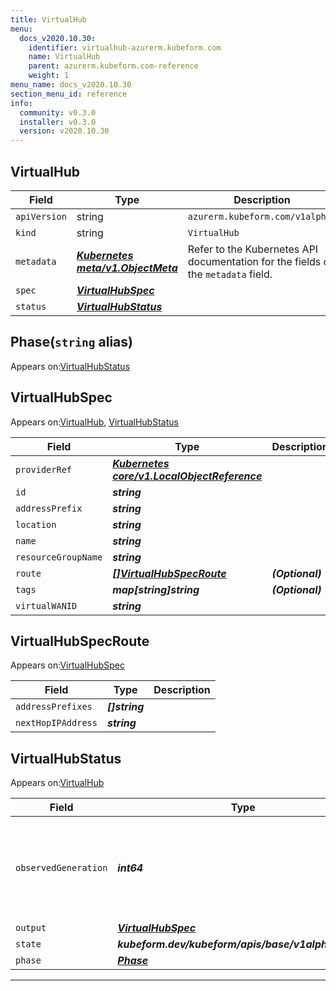 ```yaml
---
title: VirtualHub
menu:
  docs_v2020.10.30:
    identifier: virtualhub-azurerm.kubeform.com
    name: VirtualHub
    parent: azurerm.kubeform.com-reference
    weight: 1
menu_name: docs_v2020.10.30
section_menu_id: reference
info:
  community: v0.3.0
  installer: v0.3.0
  version: v2020.10.30
---
```


## VirtualHub
| Field | Type | Description |
| ------ | ----- | ----------- |
| `apiVersion` | string | `azurerm.kubeform.com/v1alpha1` |
|    `kind` | string | `VirtualHub` |
| `metadata` | ***[Kubernetes meta/v1.ObjectMeta](https://v1-18.docs.kubernetes.io/docs/reference/generated/kubernetes-api/v1.18/#objectmeta-v1-meta)***|Refer to the Kubernetes API documentation for the fields of the `metadata` field.|
| `spec` | ***[VirtualHubSpec](#virtualhubspec)***||
| `status` | ***[VirtualHubStatus](#virtualhubstatus)***||
## Phase(`string` alias)

Appears on:[VirtualHubStatus](#virtualhubstatus)

## VirtualHubSpec

Appears on:[VirtualHub](#virtualhub), [VirtualHubStatus](#virtualhubstatus)

| Field | Type | Description |
| ------ | ----- | ----------- |
| `providerRef` | ***[Kubernetes core/v1.LocalObjectReference](https://v1-18.docs.kubernetes.io/docs/reference/generated/kubernetes-api/v1.18/#localobjectreference-v1-core)***||
| `id` | ***string***||
| `addressPrefix` | ***string***||
| `location` | ***string***||
| `name` | ***string***||
| `resourceGroupName` | ***string***||
| `route` | ***[[]VirtualHubSpecRoute](#virtualhubspecroute)***| ***(Optional)*** |
| `tags` | ***map[string]string***| ***(Optional)*** |
| `virtualWANID` | ***string***||
## VirtualHubSpecRoute

Appears on:[VirtualHubSpec](#virtualhubspec)

| Field | Type | Description |
| ------ | ----- | ----------- |
| `addressPrefixes` | ***[]string***||
| `nextHopIPAddress` | ***string***||
## VirtualHubStatus

Appears on:[VirtualHub](#virtualhub)

| Field | Type | Description |
| ------ | ----- | ----------- |
| `observedGeneration` | ***int64***| ***(Optional)*** Resource generation, which is updated on mutation by the API Server.|
| `output` | ***[VirtualHubSpec](#virtualhubspec)***| ***(Optional)*** |
| `state` | ***kubeform.dev/kubeform/apis/base/v1alpha1.State***| ***(Optional)*** |
| `phase` | ***[Phase](#phase)***| ***(Optional)*** |
---
